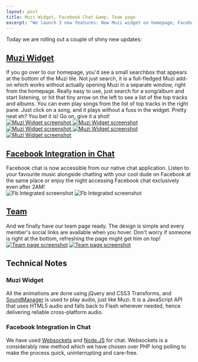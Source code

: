 ```yaml
---
layout: post
title: Muzi Widget, Facebook Chat &amp; Team page
excerpt: "We launch 3 new features: New Muzi widget on homepage; Facebook integration in our native chat application; Shiny new team page"
---
```

Today we are rolling out a couple of shiny new updates:

## [Muzi Widget](https://sdslabs.co.in/home/)

If you go over to our homepage, you'd see a small searchbox that appears at the bottom of the Muzi tile. Not just search, it is a full-fledged Muzi add-on which works without actually opening Muzi in a separate window, right from the homepage. Really easy to use, just search for a song/album and start listening, or hit that tiny arrow on the left to see a list of the top tracks and albums. You can even play songs from the list of top tracks in the right pane. Just click on a song, and it plays without a fuss in the widget. Pretty neat eh? You bet it is! Go on, give it a shot!  
  [![Muzi Widget screenshot](/images/posts/widget-1.png)
  ![Muzi Widget screenshot](/images/posts/widget-2.png)  
  ![Muzi Widget screenshot](/images/posts/widget-3.png)
  ![Muzi Widget screenshot](/images/posts/widget-4.png)  
  ![Muzi Widget screenshot](/images/posts/widget-5.png)](https://sdslabs.co.in/home/)

## [Facebook Integration in Chat](https://sdslabs.co.in/home) 

Facebook chat is now accessible from our native chat application. Listen to your favourite music alongside chatting with your cool dude on Facebook at the same place or enjoy the night accessing Facebook chat exclusively even after 2AM!  
  ![Fb Integrated screenshot](/images/posts/chat-integration-1.png)
  ![Fb Integrated screenshot](/images/posts/chat-integration-2.png) 

## [Team](https://sdslabs.co.in/team)

And we finally have our team page ready. The design is simple and every member's social links are available when you hover. Don't worry if someone is right at the bottom, refreshing the page might get him on top!  
[ ![Team page screenshot](/images/posts/team-1.png)](https://sdslabs.co.in/team/)
[ ![Team page screenshot](/images/posts/team-2.png)](https://sdslabs.co.in/home/)

## Technical Notes

### Muzi Widget

All the animations are done using jQuery and CSS3 Transforms, and [SoundManager](https://www.schillmania.com/projects/soundmanager2/) is used to play audio, just like Muzi. It is a JavaScript API that uses HTML5 audio and falls back to Flash wherever needed, hence delivering reliable cross-platform audio.

### Facebook Integration in Chat

We have used [Websockets](https://developer.mozilla.org/en-US/docs/WebSockets) and [Node.JS](https://nodejs.org/) for chat. Websockets is a considerably new method which we have chosen over PHP long polling to make the process quick, uninterrupting and care-free.
